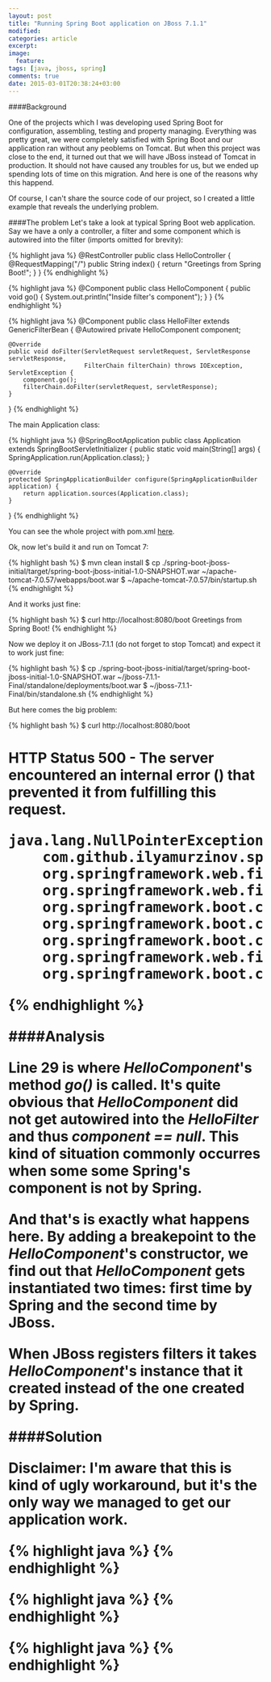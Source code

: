 ```yaml
---
layout: post
title: "Running Spring Boot application on JBoss 7.1.1"
modified:
categories: article
excerpt:
image:
  feature:
tags: [java, jboss, spring]
comments: true
date: 2015-03-01T20:38:24+03:00
---
```


####Background

One of the projects which I was developing used Spring Boot for configuration, assembling, testing and property managing. Everything was pretty great, we were completely satisfied with Spring Boot and our application ran without any peoblems on Tomcat. But when this project was close to the end, it turned out that we will have JBoss instead of Tomcat in production. It should not have caused any troubles for us, but we ended up spending lots of time on this migration. And here is one of the reasons why this happend.

Of course, I can't share the source code of our project, so I created a little example that reveals the underlying problem.

####The problem
Let's take a look at typical Spring Boot web application. Say we have a only a controller, a filter and some component which is autowired into the filter (imports omitted for brevity):

{% highlight java %}
@RestController
public class HelloController {
    @RequestMapping("/")
    public String index() {
        return "Greetings from Spring Boot!";
    }
}
{% endhighlight %}

{% highlight java %}
@Component
public class HelloComponent {
    public void go() {
        System.out.println("Inside filter's component");
    }
}
{% endhighlight %}

{% highlight java %}
@Component
public class HelloFilter extends GenericFilterBean {
    @Autowired
    private HelloComponent component;

    @Override
    public void doFilter(ServletRequest servletRequest, ServletResponse servletResponse,
                         FilterChain filterChain) throws IOException, ServletException {
        component.go();
        filterChain.doFilter(servletRequest, servletResponse);
    }
}
{% endhighlight %}

The main Application class:

{% highlight java %}
@SpringBootApplication
public class Application extends SpringBootServletInitializer {
    public static void main(String[] args) {
        SpringApplication.run(Application.class);
    }

    @Override
    protected SpringApplicationBuilder configure(SpringApplicationBuilder application) {
        return application.sources(Application.class);
    }
}
{% endhighlight %}

You can see the whole project with pom.xml [here](https://github.com/ilya-murzinov/spring-boot-jboss/tree/master/spring-boot-jboss-initial).

Ok, now let's build it and run on Tomcat 7:

{% highlight bash %}
$ mvn clean install
$ cp ./spring-boot-jboss-initial/target/spring-boot-jboss-initial-1.0-SNAPSHOT.war ~/apache-tomcat-7.0.57/webapps/boot.war
$ ~/apache-tomcat-7.0.57/bin/startup.sh
{% endhighlight %}

And it works just fine:

{% highlight bash %}
$ curl http://localhost:8080/boot
Greetings from Spring Boot!
{% endhighlight %}

Now we deploy it on JBoss-7.1.1 (do not forget to stop Tomcat) and expect it to work just fine:

{% highlight bash %}
$ cp ./spring-boot-jboss-initial/target/spring-boot-jboss-initial-1.0-SNAPSHOT.war ~/jboss-7.1.1-Final/standalone/deployments/boot.war
$ ~/jboss-7.1.1-Final/bin/standalone.sh
{% endhighlight %}

But here comes the big problem:

{% highlight bash %}
$ curl http://localhost:8080/boot
<html><head><title>JBoss Web/7.0.13.Final - Error report</title></head>
<body><h1>HTTP Status 500 - The server encountered an internal error () that prevented it from fulfilling this request.
<pre>java.lang.NullPointerException
	com.github.ilyamurzinov.springbootjboss.HelloFilter.doFilter(HelloFilter.java:29)
	org.springframework.web.filter.CharacterEncodingFilter.doFilterInternal(CharacterEncodingFilter.java:88)
	org.springframework.web.filter.OncePerRequestFilter.doFilter(OncePerRequestFilter.java:107)
	org.springframework.boot.context.web.ErrorPageFilter.doFilter(ErrorPageFilter.java:108)
	org.springframework.boot.context.web.ErrorPageFilter.access$000(ErrorPageFilter.java:59)
	org.springframework.boot.context.web.ErrorPageFilter$1.doFilterInternal(ErrorPageFilter.java:88)
	org.springframework.web.filter.OncePerRequestFilter.doFilter(OncePerRequestFilter.java:107)
	org.springframework.boot.context.web.ErrorPageFilter.doFilter(ErrorPageFilter.java:101)
</pre>
</body></html>
{% endhighlight %}

####Analysis

Line 29 is where *HelloComponent*'s method *go()* is called. It's quite obvious that *HelloComponent* did not get autowired into the *HelloFilter* and thus *component == null*. This kind of situation commonly occurres when some some Spring's component is not by Spring.

And that's is exactly what happens here. By adding a breakepoint to the *HelloComponent*'s constructor, we find out that *HelloComponent* gets instantiated two times: first time by Spring and the second time by JBoss.

When JBoss registers filters it takes *HelloComponent*'s instance that it created instead of the one created by Spring. 

####Solution

**Disclaimer:** I'm aware that this is kind of ugly workaround, but it's the only way we managed to get our application work.



{% highlight java %}
{% endhighlight %}

{% highlight java %}
{% endhighlight %}

{% highlight java %}
{% endhighlight %}
